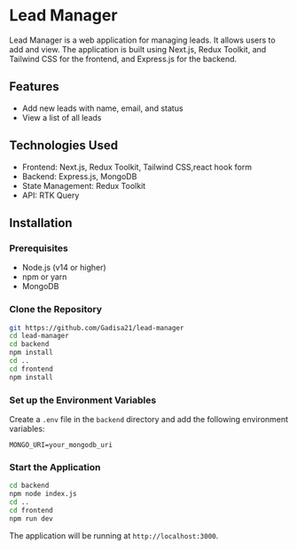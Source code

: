 # Lead Manager

Lead Manager is a web application for managing leads. It allows users to add and view. The application is built using Next.js, Redux Toolkit, and Tailwind CSS for the frontend, and Express.js for the backend.

## Features

- Add new leads with name, email, and status
- View a list of all leads


## Technologies Used

- Frontend: Next.js, Redux Toolkit, Tailwind CSS,react hook form
- Backend: Express.js, MongoDB
- State Management: Redux Toolkit
- API: RTK Query

## Installation

### Prerequisites

- Node.js (v14 or higher)
- npm or yarn
- MongoDB

### Clone the Repository

```sh
git https://github.com/Gadisa21/lead-manager
cd lead-manager
cd backend
npm install
cd ..
cd frontend
npm install
```

### Set up the Environment Variables

Create a `.env` file in the `backend` directory and add the following environment variables:

```
MONGO_URI=your_mongodb_uri
```     
### Start the Application

```sh
cd backend
npm node index.js
cd ..
cd frontend
npm run dev
```

The application will be running at `http://localhost:3000`.

